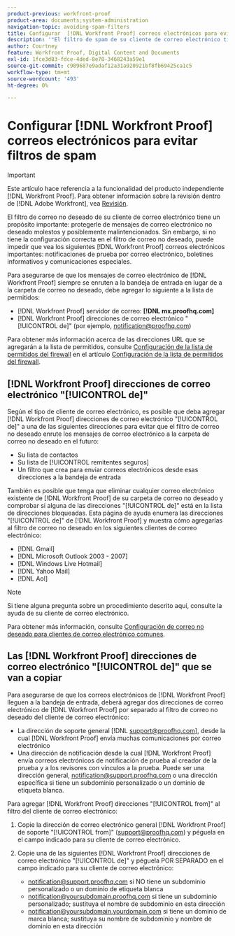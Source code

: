 ```yaml
---
product-previous: workfront-proof
product-area: documents;system-administration
navigation-topic: avoiding-spam-filters
title: Configurar  [!DNL Workfront Proof] correos electrónicos para evitar filtros de spam
description: '"El filtro de spam de su cliente de correo electrónico tiene un propósito importante: protegerle de correos electrónicos spam molestos y posiblemente maliciosos. Sin embargo, si no tiene la configuración correcta en el filtro de correo no deseado, no podrá ver los siguientes  [!DNL Workfront Proof] correos electrónicos importantes: notificaciones de prueba por correo electrónico, boletines informativos y comunicaciones especiales".'
author: Courtney
feature: Workfront Proof, Digital Content and Documents
exl-id: 1fce3d83-fdce-4ded-8e78-3468243a59e1
source-git-commit: c989687e9adaf12a31a920921bf8fb69425ca1c5
workflow-type: tm+mt
source-wordcount: '493'
ht-degree: 0%

---
```


# Configurar [!DNL Workfront Proof] correos electrónicos para evitar filtros de spam

>[!IMPORTANT]
>
>Este artículo hace referencia a la funcionalidad del producto independiente [!DNL Workfront Proof]. Para obtener información sobre la revisión dentro de [!DNL Adobe Workfront], vea [Revisión](../../../review-and-approve-work/proofing/proofing.md).

El filtro de correo no deseado de su cliente de correo electrónico tiene un propósito importante: protegerle de mensajes de correo electrónico no deseado molestos y posiblemente malintencionados. Sin embargo, si no tiene la configuración correcta en el filtro de correo no deseado, puede impedir que vea los siguientes [!DNL Workfront Proof] correos electrónicos importantes: notificaciones de prueba por correo electrónico, boletines informativos y comunicaciones especiales.

Para asegurarse de que los mensajes de correo electrónico de [!DNL Workfront Proof] siempre se enruten a la bandeja de entrada en lugar de a la carpeta de correo no deseado, debe agregar lo siguiente a la lista de permitidos:

* [!DNL Workfront Proof] servidor de correo: **[!DNL mx.proofhq.com]**
* [!DNL Workfront Proof] direcciones de correo electrónico &quot;[!UICONTROL de]&quot; (por ejemplo, notification@proofhq.com)

Para obtener más información acerca de las direcciones URL que se agregarán a la lista de permitidos, consulte [Configuración de la lista de permitidos del firewall](../../../administration-and-setup/get-started-wf-administration/configure-your-firewall.md) en el artículo [Configuración de la lista de permitidos del firewall](../../../administration-and-setup/get-started-wf-administration/configure-your-firewall.md).

## [!DNL Workfront Proof] direcciones de correo electrónico &quot;[!UICONTROL de]&quot;

Según el tipo de cliente de correo electrónico, es posible que deba agregar [!DNL Workfront Proof] direcciones de correo electrónico &quot;[!UICONTROL de]&quot; a una de las siguientes direcciones para evitar que el filtro de correo no deseado enrute los mensajes de correo electrónico a la carpeta de correo no deseado en el futuro:

* Su lista de contactos
* Su lista de [!UICONTROL remitentes seguros]
* Un filtro que crea para enviar correos electrónicos desde esas direcciones a la bandeja de entrada

También es posible que tenga que eliminar cualquier correo electrónico existente de [!DNL Workfront Proof] de su carpeta de correo no deseado y comprobar si alguna de las direcciones &quot;[!UICONTROL de]&quot; está en la lista de direcciones bloqueadas. Esta página de ayuda enumera las direcciones &quot;[!UICONTROL de]&quot; de [!DNL Workfront Proof] y muestra cómo agregarlas al filtro de correo no deseado en los siguientes clientes de correo electrónico:

* [!DNL Gmail]
* [!DNL Microsoft Outlook 2003 - 2007]
* [!DNL Windows Live Hotmail]
* [!DNL Yahoo Mail]
* [!DNL Aol]

>[!NOTE]
>
>Si tiene alguna pregunta sobre un procedimiento descrito aquí, consulte la ayuda de su cliente de correo electrónico.

Para obtener más información, consulte [Configuración de correo no deseado para clientes de correo electrónico comunes](../../../workfront-proof/wp-emailsntfctns/avoiding-spam-filters/configure-spam-settings-clients.md).

## Las [!DNL Workfront Proof] direcciones de correo electrónico &quot;[!UICONTROL de]&quot; que se van a copiar

Para asegurarse de que los correos electrónicos de [!DNL Workfront Proof] lleguen a la bandeja de entrada, deberá agregar dos direcciones de correo electrónico de [!DNL Workfront Proof] por separado al filtro de correo no deseado del cliente de correo electrónico:

* La dirección de soporte general [!DNL support@proofhq.com], desde la cual [!DNL Workfront Proof] envía muchas comunicaciones por correo electrónico
* Una dirección de notificación desde la cual [!DNL Workfront Proof] envía correos electrónicos de notificación de prueba al creador de la prueba y a los revisores con vínculos a la prueba. Puede ser una dirección general, notification@support.proofhq.com o una dirección específica si tiene un subdominio personalizado o un dominio de etiqueta blanca.

Para agregar [!DNL Workfront Proof] direcciones &quot;[!UICONTROL from]&quot; al filtro del cliente de correo electrónico:

1. Copie la dirección de correo electrónico general [!DNL Workfront Proof] de soporte &quot;[!UICONTROL from]&quot; (support@proofhq.com) y péguela en el campo indicado para su cliente de correo electrónico.
1. Copie una de las siguientes [!DNL Workfront Proof] direcciones de correo electrónico &quot;[!UICONTROL de]&quot; y péguela POR SEPARADO en el campo indicado para su cliente de correo electrónico:

   * notification@support.proofhq.com si NO tiene un subdominio personalizado o un dominio de etiqueta blanca
   * notification@yoursubdomain.proofhq.com si tiene un subdominio personalizado; sustituya el nombre de subdominio en esta dirección
   * notification@yoursubdomain.yourdomain.com si tiene un dominio de marca blanca; sustituya su nombre de subdominio y nombre de dominio en esta dirección

<!--
<p data-mc-conditions="QuicksilverOrClassic.Draft mode">See the relevant section below for your email client to find out where to paste in these two Workfront Proof "[!UICONTROL from]" addresses.</p>
-->
